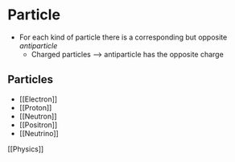 # Particle

- For each kind of particle there is a corresponding but opposite _antiparticle_
  - Charged particles --> antiparticle has the opposite charge

## Particles

- [[Electron]]
- [[Proton]]
- [[Neutron]]
- [[Positron]]
- [[Neutrino]]

[[Physics]]

